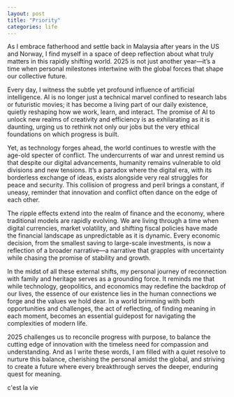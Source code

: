 ```yaml
---
layout: post
title: "Priority"
categories: life
---
```


As I embrace fatherhood and settle back in Malaysia after years in the US and Norway, I find myself in a space of deep reflection about what truly matters in this rapidly shifting world. 2025 is not just another year—it’s a time when personal milestones intertwine with the global forces that shape our collective future.

Every day, I witness the subtle yet profound influence of artificial intelligence. AI is no longer just a technical marvel confined to research labs or futuristic movies; it has become a living part of our daily existence, quietly reshaping how we work, learn, and interact. The promise of AI to unlock new realms of creativity and efficiency is as exhilarating as it is daunting, urging us to rethink not only our jobs but the very ethical foundations on which progress is built.

Yet, as technology forges ahead, the world continues to wrestle with the age-old specter of conflict. The undercurrents of war and unrest remind us that despite our digital advancements, humanity remains vulnerable to old divisions and new tensions. It’s a paradox where the digital era, with its borderless exchange of ideas, exists alongside very real struggles for peace and security. This collision of progress and peril brings a constant, if uneasy, reminder that innovation and conflict often dance on the edge of each other.

The ripple effects extend into the realm of finance and the economy, where traditional models are rapidly evolving. We are living through a time when digital currencies, market volatility, and shifting fiscal policies have made the financial landscape as unpredictable as it is dynamic. Every economic decision, from the smallest saving to large-scale investments, is now a reflection of a broader narrative—a narrative that grapples with uncertainty while chasing the promise of stability and growth.

In the midst of all these external shifts, my personal journey of reconnection with family and heritage serves as a grounding force. It reminds me that while technology, geopolitics, and economics may redefine the backdrop of our lives, the essence of our existence lies in the human connections we forge and the values we hold dear. In a world brimming with both opportunities and challenges, the act of reflecting, of finding meaning in each moment, becomes an essential guidepost for navigating the complexities of modern life.

2025 challenges us to reconcile progress with purpose, to balance the cutting edge of innovation with the timeless need for compassion and understanding. And as I write these words, I am filled with a quiet resolve to nurture this balance, cherishing the personal amidst the global, and striving to create a future where every breakthrough serves the deeper, enduring quest for meaning.

c'est la vie
